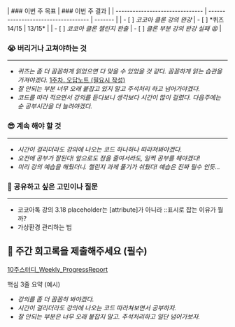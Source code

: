 | ### 이번 주 목표                | ### 이번 주 결과                    |
| ------------------------------- | ----------------------------------- | ------- |
| - [ ] _코코아 클론 강의 완강_   | - [ ] \*퀴즈 14/15                  | 13/15\* |
| - [ ] _코코아 클론 챌린지 완출_ | - [ ] _클론 부분 강의 완강 실패 😫_ |

<!-- ### 이번 주 목표

---

- [ ]  *코코아 클론 강의 완강*
- [ ]  *코코아 클론 챌린지 완출*

### 이번 주 결과

---

- [ ]  *퀴즈 14/15 | 13/15*
- [ ]  *클론 부분 강의 완강 실패 😫* -->

### 😭 버리거나 고쳐야하는 것

---

- _퀴즈는 좀 더 꼼꼼하게 읽었으면 다 맞을 수 있었을 것 같다. 꼼꼼하게 읽는 습관을 가져야겠다._
  [1주차. 오답노트 (필요시 작성)](https://www.notion.so/1-47db7df5b57841d691ba9a4729922e70)
- _잘 안되는 부분 너무 오래 붙잡고 있지 말고 주석처리 하고 넘어가야겠다._
- _코드를 따라 적으면서 강의를 듣다보니 생각보다 시간이 많이 걸렸다. 다음주에는 순 공부시간을 더 늘려야겠다._

### 😎 계속 해야 할 것

---

- _시간이 걸리더라도 강의에 나오는 코드 하나하나 따라쳐봐야겠다._
- _오전에 공부가 잘된다! 앞으로도 잠을 줄여서라도, 일찍 공부를 해야겠다!_
- _미리 강의 예습을 해뒀더니. 챌린지 과제 풀기가 쉬웠다! 예습은 진짜 필수 인듯…_

### 💬 공유하고 싶은 고민이나 질문

---

- 코코아톡 강의 3.18 placeholder는 [attribute]가 아니라 ::표시로 잡는 이유가 뭘까?
- 가상환경 관리하는 법

## 📌 주간 회고록을 제출해주세요 (필수)

[10주스터디\_Weekly_ProgressReport](https://docs.google.com/spreadsheets/d/1UZNSc5GhAPwFGSGfqMW9qDQjQBzab-5vgoywnQGaPzg/edit?usp=sharing)

핵심 3줄 요약 (예시)

- _강의를 좀 더 꼼꼼히 봐야겠다._
- _시간이 걸리더라도 강의에 나오는 코드 따라쳐보면서 공부하자._
- _잘 안되는 부분은 너무 오래 붙잡지 말고. 주석처리하고 일단 넘어가보자._
